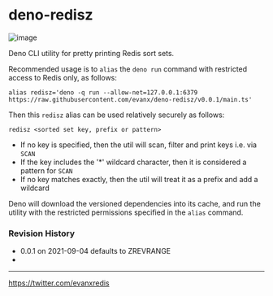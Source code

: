 # deno-redisz

![image](https://user-images.githubusercontent.com/899558/132129797-a0928d8b-76a7-4d17-bf44-df3fbd17e215.png)

Deno CLI utility for pretty printing Redis sort sets.

Recommended usage is to `alias` the `deno run` command with restricted access to Redis only, as follows:

```shell
alias redisz='deno -q run --allow-net=127.0.0.1:6379 https://raw.githubusercontent.com/evanx/deno-redisz/v0.0.1/main.ts'
```

Then this `redisz` alias can be used relatively securely as follows:

```shell
redisz <sorted set key, prefix or pattern>
```

- If no key is specified, then the util will scan, filter and print keys i.e. via `SCAN`
- If the key includes the '\*' wildcard character, then it is considered a pattern for `SCAN`
- If no key matches exactly, then the util will treat it as a prefix and add a wildcard

Deno will download the versioned dependencies into its cache, and run the utility with the restricted permissions specified in the `alias` command.

### Revision History

- 0.0.1 on 2021-09-04 defaults to ZREVRANGE
- 
<hr>
<a href='https://twitter.com/evanxredis'>https://twitter.com/evanxredis</a>
